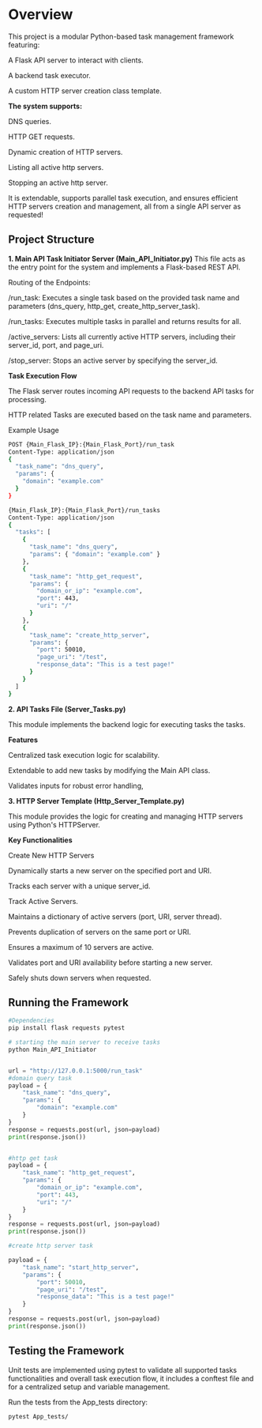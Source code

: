 # Overview

This project is a modular Python-based task management framework featuring:

A Flask API server to interact with clients.

A backend task executor.

A custom HTTP server creation class template.

**The system supports:**

DNS queries.

HTTP GET requests.

Dynamic creation of HTTP servers.

Listing all active http servers.

Stopping an active http server.

It is extendable, supports parallel task execution, and ensures efficient HTTP servers creation and management, all from a single API server as requested!

## Project Structure

**1. Main API Task Initiator Server (Main_API_Initiator.py)**
This file acts as the entry point for the system and implements a Flask-based REST API.

Routing of the Endpoints:

/run_task: Executes a single task based on the provided task name and parameters (dns_query, http_get, create_http_server_task).

/run_tasks: Executes multiple tasks in parallel and returns results for all.

/active_servers: Lists all currently active HTTP servers, including their server_id, port, and page_uri.

/stop_server: Stops an active server by specifying the server_id.

**Task Execution Flow**
  
The Flask server routes incoming API requests to the backend API tasks for processing.

HTTP related Tasks are executed based on the task name and parameters.

Example Usage

```bash
POST {Main_Flask_IP}:{Main_Flask_Port}/run_task
Content-Type: application/json
{
  "task_name": "dns_query",
  "params": {
    "domain": "example.com"
  }
}
```
```bash
{Main_Flask_IP}:{Main_Flask_Port}/run_tasks
Content-Type: application/json
{
  "tasks": [
    {
      "task_name": "dns_query",
      "params": { "domain": "example.com" }
    },
    {
      "task_name": "http_get_request",
      "params": { 
        "domain_or_ip": "example.com", 
        "port": 443, 
        "uri": "/" 
      }
    },
    {
      "task_name": "create_http_server",
      "params": { 
        "port": 50010, 
        "page_uri": "/test", 
        "response_data": "This is a test page!" 
      }
    }
  ]
}


```

**2. API Tasks File (Server_Tasks.py)**

This module implements the backend logic for executing tasks the tasks. 

**Features**

Centralized task execution logic for scalability.

Extendable to add new tasks by modifying the Main API class.

Validates inputs for robust error handling,


**3. HTTP Server Template (Http_Server_Template.py)**

This module provides the logic for creating and managing HTTP servers using Python's HTTPServer.

**Key Functionalities**

Create New HTTP Servers

Dynamically starts a new server on the specified port and URI.

Tracks each server with a unique server_id.

Track Active Servers.

Maintains a dictionary of active servers (port, URI, server thread).

Prevents duplication of servers on the same port or URI.

Ensures a maximum of 10 servers are active.

Validates port and URI availability before starting a new server.

Safely shuts down servers when requested.


## Running the Framework

```python
#Dependencies
pip install flask requests pytest

# starting the main server to receive tasks
python Main_API_Initiator


url = "http://127.0.0.1:5000/run_task"
#domain query task
payload = {
    "task_name": "dns_query",
    "params": {
        "domain": "example.com"
    }
}
response = requests.post(url, json=payload)
print(response.json())


#http get task
payload = {
    "task_name": "http_get_request",
    "params": {
        "domain_or_ip": "example.com",
        "port": 443,
        "uri": "/"
    }
}
response = requests.post(url, json=payload)
print(response.json())

#create http server task

payload = {
    "task_name": "start_http_server",
    "params": {
        "port": 50010,
        "page_uri": "/test",
        "response_data": "This is a test page!"
    }
}
response = requests.post(url, json=payload)
print(response.json())

```

## Testing the Framework

Unit tests are implemented using pytest to validate all supported tasks functionalities and overall task execution flow, it includes a conftest file and for a centralized setup and variable management.

Run the tests from the App_tests directory:
```bash
pytest App_tests/
```
